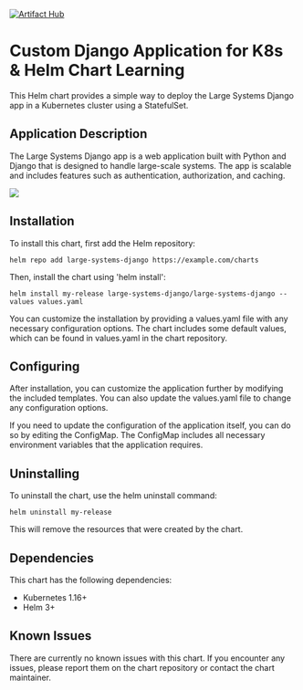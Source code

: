 [![Artifact Hub](https://img.shields.io/endpoint?url=https://artifacthub.io/badge/repository/large-systems-django)](https://artifacthub.io/packages/search?repo=large-systems-django) 
# Custom Django Application for K8s & Helm Chart Learning
This Helm chart provides a simple way to deploy the Large Systems Django app in a Kubernetes cluster using a StatefulSet.

## Application Description
The Large Systems Django app is a web application built with Python and Django that is designed to handle large-scale systems. The app is scalable and includes features such as authentication, authorization, and caching.

![](https://github.com/husseinahmed-dev/LS-Lab4/blob/main/Figures/Figure-92.png)

## Installation
To install this chart, first add the Helm repository:

```
helm repo add large-systems-django https://example.com/charts
```

Then, install the chart using 'helm install':

```
helm install my-release large-systems-django/large-systems-django --values values.yaml
```

You can customize the installation by providing a values.yaml file with any necessary configuration options. The chart includes some default values, which can be found in values.yaml in the chart repository.

## Configuring
After installation, you can customize the application further by modifying the included templates. You can also update the values.yaml file to change any configuration options.

If you need to update the configuration of the application itself, you can do so by editing the ConfigMap. The ConfigMap includes all necessary environment variables that the application requires.

## Uninstalling
To uninstall the chart, use the helm uninstall command:

```
helm uninstall my-release
```

This will remove the resources that were created by the chart.

## Dependencies
This chart has the following dependencies:
- Kubernetes 1.16+
- Helm 3+

## Known Issues
There are currently no known issues with this chart. If you encounter any issues, please report them on the chart repository or contact the chart maintainer.
